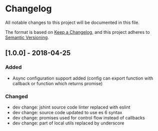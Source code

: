 # Changelog
All notable changes to this project will be documented in this file.

The format is based on [Keep a Changelog](https://keepachangelog.com/en/1.0.0/),
and this project adheres to [Semantic Versioning](https://semver.org/spec/v2.0.0.html).

## [1.0.0] - 2018-04-25
### Added
- Async configuration support added (config can export function with callback
or function which returns promise)

### Changed
- dev change: jshint source code linter replaced with eslint
- dev change: source code updated to use es 6 syntax
- dev change: promises used for control flow instead of callbacks
- dev change: part of local utils replaced by underscore
